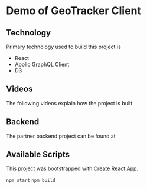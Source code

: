 # Demo of GeoTracker Client

## Technology

Primary technology used to build this project is

- React
- Apollo GraphQL Client
- D3

## Videos

The following videos explain how the project is built

## Backend

The partner backend project can be found at

## Available Scripts

This project was bootstrapped with [Create React App](https://github.com/facebook/create-react-app).

`npm start`
`npm build`
